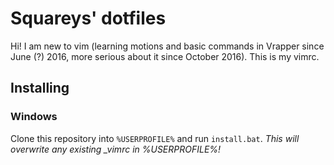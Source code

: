 # Squareys' dotfiles

Hi! I am new to vim (learning motions and basic commands in Vrapper since June (?) 2016, more serious about it since October 2016). This is my vimrc.

## Installing

### Windows

Clone this repository into `%USERPROFILE%` and run `install.bat`. *This will overwrite any existing _vimrc in %USERPROFILE%!*